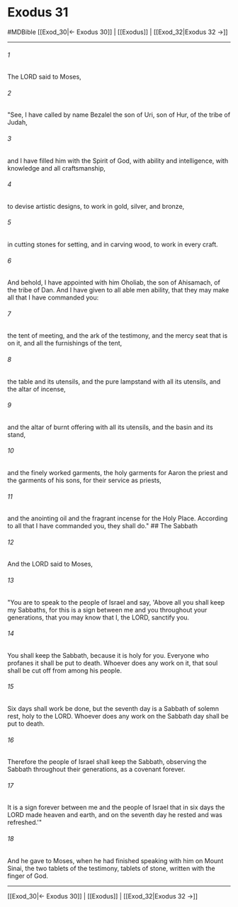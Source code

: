 # Exodus 31
#MDBible
[[Exod_30|← Exodus 30]] | [[Exodus]] | [[Exod_32|Exodus 32 →]]

***

###### 1 
The LORD said to Moses, 

###### 2 
"See, I have called by name Bezalel the son of Uri, son of Hur, of the tribe of Judah, 

###### 3 
and I have filled him with the Spirit of God, with ability and intelligence, with knowledge and all craftsmanship, 

###### 4 
to devise artistic designs, to work in gold, silver, and bronze, 

###### 5 
in cutting stones for setting, and in carving wood, to work in every craft. 

###### 6 
And behold, I have appointed with him Oholiab, the son of Ahisamach, of the tribe of Dan. And I have given to all able men ability, that they may make all that I have commanded you: 

###### 7 
the tent of meeting, and the ark of the testimony, and the mercy seat that is on it, and all the furnishings of the tent, 

###### 8 
the table and its utensils, and the pure lampstand with all its utensils, and the altar of incense, 

###### 9 
and the altar of burnt offering with all its utensils, and the basin and its stand, 

###### 10 
and the finely worked garments, the holy garments for Aaron the priest and the garments of his sons, for their service as priests, 

###### 11 
and the anointing oil and the fragrant incense for the Holy Place. According to all that I have commanded you, they shall do." ## The Sabbath 

###### 12 
And the LORD said to Moses, 

###### 13 
"You are to speak to the people of Israel and say, 'Above all you shall keep my Sabbaths, for this is a sign between me and you throughout your generations, that you may know that I, the LORD, sanctify you. 

###### 14 
You shall keep the Sabbath, because it is holy for you. Everyone who profanes it shall be put to death. Whoever does any work on it, that soul shall be cut off from among his people. 

###### 15 
Six days shall work be done, but the seventh day is a Sabbath of solemn rest, holy to the LORD. Whoever does any work on the Sabbath day shall be put to death. 

###### 16 
Therefore the people of Israel shall keep the Sabbath, observing the Sabbath throughout their generations, as a covenant forever. 

###### 17 
It is a sign forever between me and the people of Israel that in six days the LORD made heaven and earth, and on the seventh day he rested and was refreshed.'" 

###### 18 
And he gave to Moses, when he had finished speaking with him on Mount Sinai, the two tablets of the testimony, tablets of stone, written with the finger of God. 

***

[[Exod_30|← Exodus 30]] | [[Exodus]] | [[Exod_32|Exodus 32 →]]

